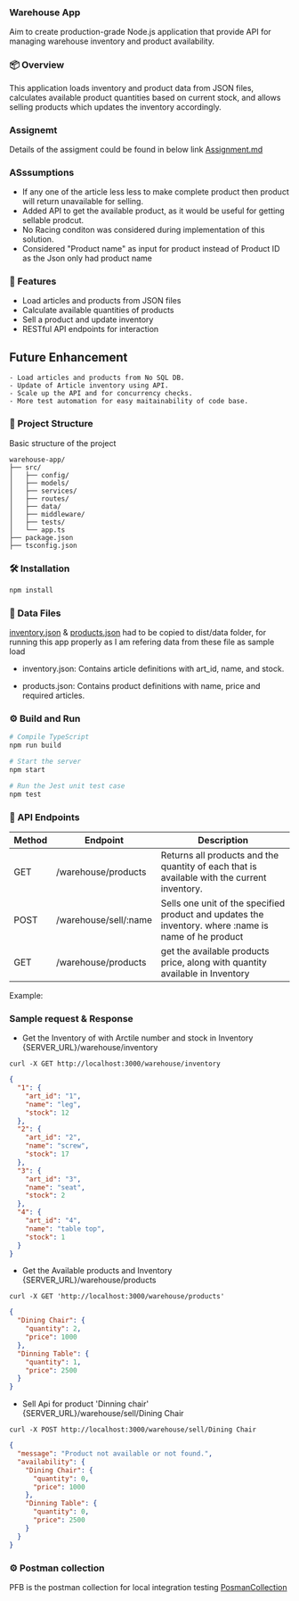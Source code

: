 ### Warehouse App
Aim to create production-grade Node.js application that provide API for managing warehouse inventory and product availability.

### 📦 Overview
This application loads inventory and product data from JSON files, calculates available product quantities based on current stock, and allows selling products which updates the inventory accordingly.

### Assignemt
Details of the assigment could be found in below link
[Assignment.md](Assignment.md)

### ASssumptions
- If any one of the article less less to make complete product then product will return unavailable for selling.
- Added API to get the available product, as it would be useful for getting sellable prodcut.
- No Racing conditon was considered during implementation of this solution.
- Considered "Product name" as input for product instead of Product ID as the Json only had product name

### 🚀 Features
- Load articles and products from JSON files
- Calculate available quantities of products
- Sell a product and update inventory
- RESTful API endpoints for interaction

## Future Enhancement
    - Load articles and products from No SQL DB.
    - Update of Article inventory using API.
    - Scale up the API and for concurrency checks.
    - More test automation for easy maitainability of code base.

### 📁 Project Structure
Basic structure of the project

```
warehouse-app/
├── src/
│   ├── config/
│   ├── models/
│   ├── services/
│   ├── routes/
│   ├── data/
│   ├── middleware/
│   ├── tests/
│   └── app.ts
├── package.json
├── tsconfig.json
```

### 🛠 Installation

```bash
npm install

```

### 📂 Data Files
[inventory.json](/src/data/inventory.json) & [products.json](/src/data/products.json) had to be copied to dist/data folder, for running this app properly as I am refering data from these file as sample load

- inventory.json: Contains article definitions with art_id, name, and stock.

- products.json: Contains product definitions with name, price and required articles.

### ⚙️ Build and Run
```bash
# Compile TypeScript
npm run build

# Start the server
npm start

# Run the Jest unit test case
npm test
```

### 🔌 API Endpoints
| Method | Endpoint              | Description                                                                                          |
| ------ | --------------------- | ---------------------------------------------------------------------------------------------------- |
| GET    | /warehouse/products   | Returns all products and the quantity of each that is available with the current inventory.          |
| POST   | /warehouse/sell/:name | Sells one unit of the specified product and updates the inventory. where :name is name of he product |
| GET    | /warehouse/products   | get the available products price, along with quantity available in Inventory                         |

Example:

### Sample request & Response
- Get the Inventory of with Arctile number and stock in Inventory {SERVER_URL}/warehouse/inventory

```
curl -X GET http://localhost:3000/warehouse/inventory
```

```json
{
  "1": {
    "art_id": "1",
    "name": "leg",
    "stock": 12
  },
  "2": {
    "art_id": "2",
    "name": "screw",
    "stock": 17
  },
  "3": {
    "art_id": "3",
    "name": "seat",
    "stock": 2
  },
  "4": {
    "art_id": "4",
    "name": "table top",
    "stock": 1
  }
}
```

- Get the Available products and Inventory {SERVER_URL}/warehouse/products

```
curl -X GET 'http://localhost:3000/warehouse/products'
```

```json
{
  "Dining Chair": {
    "quantity": 2,
    "price": 1000
  },
  "Dinning Table": {
    "quantity": 1,
    "price": 2500
  }
}
```

- Sell Api for product 'Dinning chair' {SERVER_URL}/warehouse/sell/Dining Chair

```
curl -X POST http://localhost:3000/warehouse/sell/Dining Chair
```

```json
{
  "message": "Product not available or not found.",
  "availability": {
    "Dining Chair": {
      "quantity": 0,
      "price": 1000
    },
    "Dinning Table": {
      "quantity": 0,
      "price": 2500
    }
  }
}
```

### ⚙️ Postman collection
PFB is the postman collection for local integration testing
[PosmanCollection](Ware_House_postman_collection.json)
